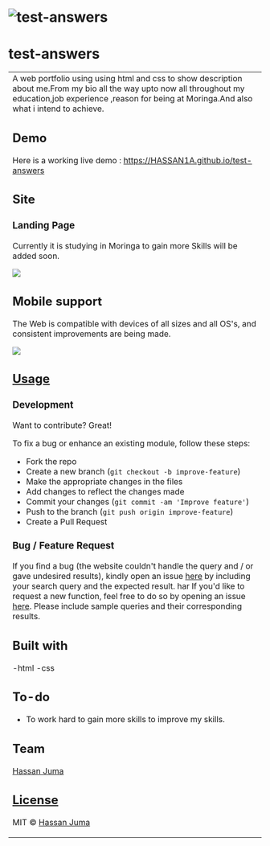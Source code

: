# ![test-answers](https://HASSAN1A.github.io/)
# test-answers
<table>
<tr>
<td>
  A web portfolio using using html and css to show description about me.From my bio all the way upto now all throughout my education,job experience ,reason for being at Moringa.And also what i intend to achieve.


## Demo
Here is a working live demo :  https://HASSAN1A.github.io/test-answers


## Site

### Landing Page
Currently it is studying in Moringa to gain more Skills  will be added soon.

![](https://HASSAN1A.github.github.io/test-answers)



## Mobile support
The Web is compatible with devices of all sizes and all OS's, and consistent improvements are being made.

![](https://HASSAN1A.github.io/test-answers)




## [Usage](https://HASSAN1A.github.io/test-answers) 

### Development
Want to contribute? Great!

To fix a bug or enhance an existing module, follow these steps:

- Fork the repo
- Create a new branch (`git checkout -b improve-feature`)
- Make the appropriate changes in the files
- Add changes to reflect the changes made
- Commit your changes (`git commit -am 'Improve feature'`)
- Push to the branch (`git push origin improve-feature`)
- Create a Pull Request 

### Bug / Feature Request

If you find a bug (the website couldn't handle the query and / or gave undesired results), kindly open an issue [here](https://github.com/HASSAN1A/WebApp/issues/new) by including your search query and the expected result.
har
If you'd like to request a new function, feel free to do so by opening an issue [here](https://github.com/HASSAN1A//issues/newtest-answers). Please include sample queries and their corresponding results.


## Built with
-html
-css


## To-do
- To work hard to gain more skills to improve my skills.

## Team

[Hassan Juma ](https://github.com/HASSAN1A)

## [License](https://github.com/HASSAN1A/test-answers/blob/master/LICENSE.md)

MIT © [Hassan Juma ](https://github.com/HASSAN1A)

